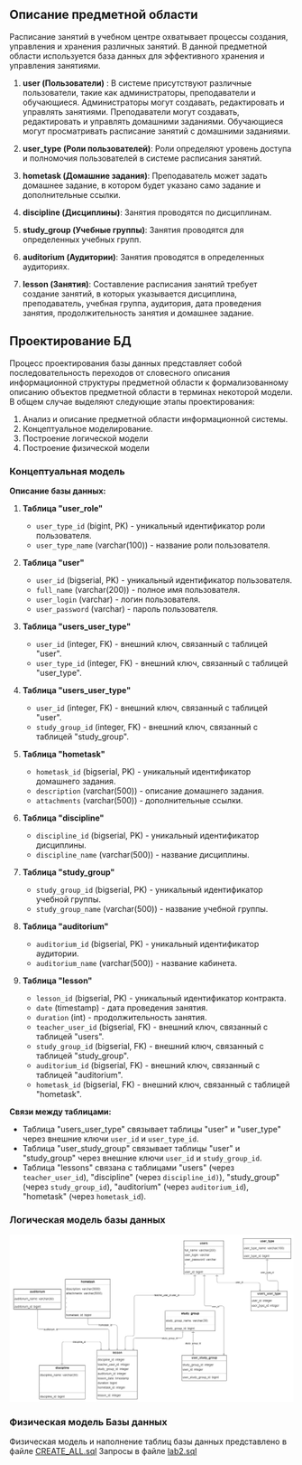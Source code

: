 ## Описание предметной области

Расписание занятий в учебном центре охватывает процессы создания, управления и хранения различных занятий. В данной предметной области используется база данных для эффективного хранения и управления занятиями.

1. **user (Пользователи)** : В системе присутствуют различные пользователи, такие как администраторы, преподаватели и обучающиеся. Администраторы могут создавать, редактировать и управлять занятиями. Преподаватели могут создавать, редактировать и управлять домашними заданиями. Обучающиеся могут просматривать расписание занятий с домашними заданиями.

2. **user_type (Роли пользователей)**: Роли определяют уровень доступа и полномочия пользователей в системе расписания занятий.
     
3. **hometask (Домашние задания)**: Преподаватель может задать домашнее задание, в котором будет указано само задание и дополнительные ссылки.
   
4. **discipline (Дисциплины)**: Занятия проводятся по дисциплинам.
   
5. **study_group (Учебные группы)**: Занятия проводятся для определенных учебных групп.
   
6. **auditorium (Аудитории)**: Занятия проводятся в определенных аудиториях.

7. **lesson (Занятия)**: Составление расписания занятий требует создание занятий, в которых указывается дисциплина, преподаватель, учебная группа, аудитория, дата проведения занятия, продолжительность занятия и домашнее задание.


## Проектирование БД
Процесс проектирования базы данных представляет собой последовательность переходов от словесного описания информационной структуры предметной области к
формализованному описанию объектов предметной области в терминах некоторой модели. В общем случае выделяют следующие этапы проектирования:
1. Анализ и описание предметной области информационной системы.
2. Концептуальное моделирование.
3. Построение логической модели
4. Построение физической модели

### Концептуальная модель
**Описание базы данных:**

1.  **Таблица "user_role"**
    
    *   `user_type_id` (bigint, PK) - уникальный идентификатор роли пользователя.
    *   `user_type_name` (varchar(100)) - название роли пользователя.
2.  **Таблица "user"**
    
    *   `user_id` (bigserial, PK) - уникальный идентификатор пользователя.
    *   `full_name` (varchar(200)) - полное имя пользователя.
    *   `user_login` (varchar) - логин пользователя.
    *   `user_password` (varchar) - пароль пользователя.
3.  **Таблица "users_user_type"**
    
    *   `user_id` (integer, FK) - внешний ключ, связанный с таблицей "user".
    *   `user_type_id` (integer, FK) - внешний ключ, связанный с таблицей "user_type".
  
3.  **Таблица "users_user_type"**
    
    *   `user_id` (integer, FK) - внешний ключ, связанный с таблицей "user".
    *   `study_group_id` (integer, FK) - внешний ключ, связанный с таблицей "study_group".

4.  **Таблица "hometask"**
    
    *   `hometask_id` (bigserial, PK) - уникальный идентификатор домашнего задания.
    *   `description` (varchar(500)) - описание домашнего задания.
    *   `attachments` (varchar(500)) - дополнительные ссылки.
  
5.  **Таблица "discipline"**
    
    *   `discipline_id` (bigserial, PK) - уникальный идентификатор дисциплины.
    *   `discipline_name` (varchar(500)) - название дисциплины.
  
6.  **Таблица "study_group"**
    
    *   `study_group_id` (bigserial, PK) - уникальный идентификатор учебной группы.
    *   `study_group_name` (varchar(500)) - название учебной группы.
  
7.  **Таблица "auditorium"**
    
    *   `auditorium_id` (bigserial, PK) - уникальный идентификатор аудитории.
    *   `auditorium_name` (varchar(500)) - название кабинета.

8.  **Таблица "lesson"**
    
    *   `lesson_id` (bigserial, PK) - уникальный идентификатор контракта.
    *   `date` (timestamp) - дата проведения занятия.
    *   `duration` (int) - продолжительность занятия.
    *   `teacher_user_id` (bigserial, FK) - внешний ключ, связанный с таблицей "users".
    *   `study_group_id` (bigserial, FK) - внешний ключ, связанный с таблицей "study_group".
    *   `auditorium_id` (bigserial, FK) - внешний ключ, связанный с таблицей "auditorium".
    *   `hometask_id` (bigserial, FK) - внешний ключ, связанный с таблицей "hometask".

**Связи между таблицами:**

*   Таблица "users_user_type" связывает таблицы "user" и "user_type" через внешние ключи `user_id` и `user_type_id`.
*   Таблица "user_study_group" связывает таблицы "user" и "study_group" через внешние ключи `user_id` и `study_group_id`.
*   Таблица "lessons" связана с таблицами "users" (через `teacher_user_id`), "discipline" (через `discipline_id)`), "study_group" (через `study_group_id`), "auditorium" (через `auditorium_id`), "hometask" (через `hometask_id`).
### Логическая модель базы данных
![Alt text](assets/README/schedule-service.drawio.png)

### Физическая модель Базы данных
Физическая модель и наполнение таблиц базы данных представлено в файле [CREATE_ALL.sql](CREATE_ALL.sql)
Запросы в файле [lab2.sql](lab2.sql)
